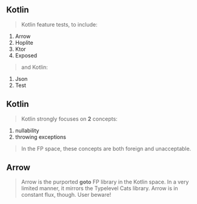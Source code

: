 Kotlin
------
>Kotlin feature tests, to include:
1. Arrow
2. Hoplite
3. Ktor
4. Exposed
>and Kotlin:
1. Json
2. Test

Kotlin
------
>Kotlin strongly focuses on **2** concepts:
1. nullability
2. throwing exceptions
>In the FP space, these concepts are both foreign and unacceptable.

Arrow
-----
>Arrow is the purported **goto** FP library in the Kotlin space.
>In a very limited manner, it mirrors the Typelevel Cats library.
>Arrow is in constant flux, though. User beware!